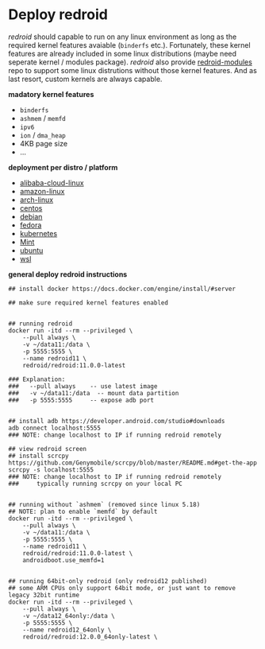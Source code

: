 # Deploy redroid 

*redroid* should capable to run on any linux environment as long as the 
required kernel features avaiable (`binderfs` etc.). Fortunately, these 
kernel features are already included in some linux distributions 
(maybe need seperate kernel / modules package). *redroid* also provide
[redroid-modules](https://github.com/remote-android/redroid-modules) repo
to support some linux distrutions without those kernel features. And as last
resort, custom kernels are always capable.


**madatory kernel features**
- `binderfs`
- `ashmem` / `memfd`
- `ipv6`
- `ion` / `dma_heap`
- 4KB page size
- ...


**deployment per distro / platform**
- [alibaba-cloud-linux](alibaba-cloud-linux.md)
- [amazon-linux](amazon-linux.md)
- [arch-linux](arch-linux.md)
- [centos](centos.md)
- [debian](debian.md)
- [fedora](fedora.md)
- [kubernetes](kubernetes.md)
- [Mint](mint.md)
- [ubuntu](ubuntu.md)
- [wsl](wsl.md)


**general deploy redroid instructions**
```
## install docker https://docs.docker.com/engine/install/#server

## make sure required kernel features enabled


## running redroid
docker run -itd --rm --privileged \
    --pull always \
    -v ~/data11:/data \
    -p 5555:5555 \
    --name redroid11 \
    redroid/redroid:11.0.0-latest

### Explanation:
###   --pull always    -- use latest image
###   -v ~/data11:/data  -- mount data partition
###   -p 5555:5555     -- expose adb port


## install adb https://developer.android.com/studio#downloads
adb connect localhost:5555
### NOTE: change localhost to IP if running redroid remotely

## view redroid screen
## install scrcpy https://github.com/Genymobile/scrcpy/blob/master/README.md#get-the-app
scrcpy -s localhost:5555
### NOTE: change localhost to IP if running redroid remotely
###     typically running scrcpy on your local PC


## running without `ashmem` (removed since linux 5.18)
## NOTE: plan to enable `memfd` by default
docker run -itd --rm --privileged \
    --pull always \
    -v ~/data11:/data \
    -p 5555:5555 \
    --name redroid11 \
    redroid/redroid:11.0.0-latest \
    androidboot.use_memfd=1


## running 64bit-only redroid (only redroid12 published)
## some ARM CPUs only support 64bit mode, or just want to remove legacy 32bit runtime
docker run -itd --rm --privileged \
    --pull always \
    -v ~/data12_64only:/data \
    -p 5555:5555 \
    --name redroid12_64only \
    redroid/redroid:12.0.0_64only-latest \

```
